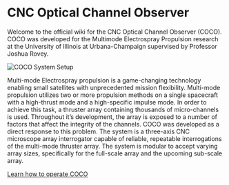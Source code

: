 # CNC Optical Channel Observer 

Welcome to the official wiki for the CNC Optical Channel Observer (COCO). COCO was developed for the Multimode Electrospray Propulsion research at the University of Illinois at Urbana-Champaign supervised by Professor Joshua Rovey. 

![COCO System Setup](https://raw.githubusercontent.com/ergordon/COCO/master/imgWiki/1.jpg)

Multi-mode Electrospray propulsion is a game-changing technology enabling small satellites with unprecedented mission flexibility. Multi-mode propulsion utilizes two or more propulsion methods on a single spacecraft with a high-thrust mode and a high-specific impulse mode. In order to achieve this task, a thruster array containing thousands of micro-channels is used. Throughout it’s development, the array is exposed to a number of factors that affect the integrity of the channels. COCO was developed as a direct response to this problem. The system is a three-axis CNC microscope array interrogator capable of reliable, repeatable interrogations of the multi-mode thruster array. The system is modular to accept varying array sizes, specifically for the full-scale array and the upcoming sub-scale array.

[Learn how to operate COCO](https://github.com/ergordon/COCO/wiki/Running-COCO)

